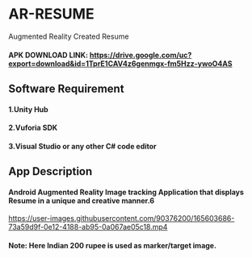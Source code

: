 # AR-RESUME
Augmented Reality Created Resume

#### APK DOWNLOAD LINK: https://drive.google.com/uc?export=download&id=1TprE1CAV4z6genmgx-fm5Hzz-ywoO4AS

## Software Requirement

#### 1.Unity Hub
#### 2.Vuforia SDK
#### 3.Visual Studio or any other C# code editor

## App Description

#### Android Augmented Reality Image tracking Application that displays Resume in a unique and creative manner.6



https://user-images.githubusercontent.com/90376200/165603686-73a59d9f-0e12-4188-ab95-0a067ae05c18.mp4



#### Note: Here Indian 200 rupee is used as marker/target image.
